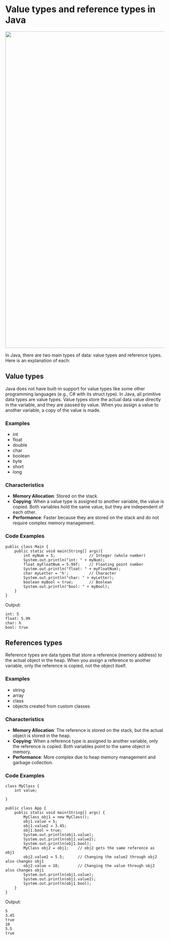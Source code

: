 
# Value types and reference types in Java
<img src="[https://your-image-url.type](https://github.com/Zaniiiii/Fpt-Assignment1/blob/main/Assignment1/images/valueVSreferences.png?raw=true)" width="1000">

In Java, there are two main types of data: value types and reference types. Here is an explanation of each:

## Value types
Java does not have built-in support for value types like some other programming languages (e.g., C# with its struct type). In Java, all primitive data types are value types. Value types store the actual data value directly in the variable, and they are passed by value. When you assign a value to another variable, a copy of the value is made.

### Examples

- int
- float
- double
- char
- boolean
- byte
- short
- long

### Characteristics

- **Memory Allocation**: Stored on the stack.
- **Copying**: When a value type is assigned to another variable, the value is copied. Both variables hold the same value, but they are independent of each other.
- **Performance**: Faster because they are stored on the stack and do not require complex memory management.

### Code Examples
```
public class Main {
    public static void main(String[] args){
        int myNum = 5;               // Integer (whole number)
        System.out.println("int: " + myNum);
        float myFloatNum = 5.99f;    // Floating point number
        System.out.println("float: " + myFloatNum);
        char myLetter = 'h';         // Character
        System.out.println("char: " + myLetter);
        boolean myBool = true;       // Boolean
        System.out.println("bool: " + myBool);
    }
}
```

Output:
```
int: 5
float: 5.99
char: h
bool: true
```

## References types
Reference types are data types that store a reference (memory address) to the actual object in the heap. When you assign a reference to another variable, only the reference is copied, not the object itself.

### Examples

- string
- array
- class
- objects created from custom classes

### Characteristics

- **Memory Allocation**: The reference is stored on the stack, but the actual object is stored in the heap.
- **Copying**: When a reference type is assigned to another variable, only the reference is copied. Both variables point to the same object in memory.
- **Performance**: More complex due to heap memory management and garbage collection.

### Code Examples
```
class MyClass {
    int value;

}

public class App {
    public static void main(String[] args) {
        MyClass obj1 = new MyClass();
        obj1.value = 5;
        obj1.value2 = 3.45;
        obj1.bool = true;
        System.out.println(obj1.value);
        System.out.println(obj1.value2);
        System.out.println(obj1.bool);
        MyClass obj2 = obj1;    // obj2 gets the same reference as obj1
        obj2.value2 = 5.5;      // Changing the value2 through obj2 also changes obj1
        obj2.value = 10;        // Changing the value through obj2 also changes obj1
        System.out.println(obj1.value);
        System.out.println(obj1.value2);
        System.out.println(obj1.bool);
    }
}
```

Output:
```
5
3.45
true
10
5.5
true
```

